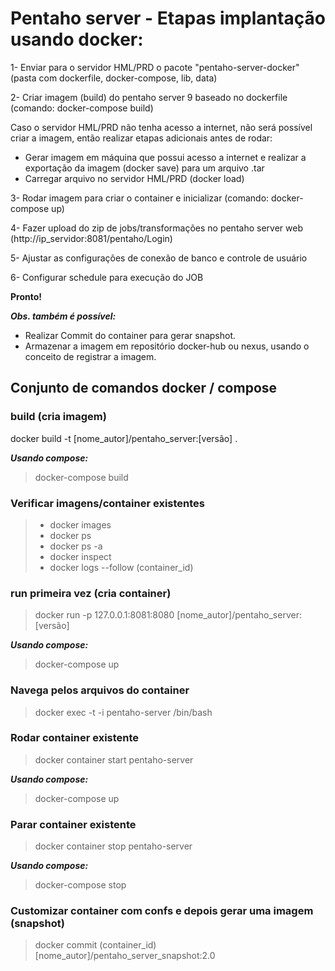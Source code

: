 # **Pentaho server - Etapas implantação usando docker:**

1- Enviar para o servidor HML/PRD o pacote "pentaho-server-docker" (pasta com dockerfile, docker-compose, lib, data)

2- Criar imagem (build) do pentaho server 9 baseado no dockerfile (comando: docker-compose build)

   Caso o servidor HML/PRD não tenha acesso a internet, não será possível criar a imagem, então realizar etapas adicionais antes de rodar:
   - Gerar imagem em máquina que possui acesso a internet e realizar a exportação da imagem (docker save) para um arquivo .tar
   - Carregar arquivo no servidor HML/PRD (docker load) 

3- Rodar imagem para criar o container e inicializar (comando: docker-compose up)

4- Fazer upload do zip de jobs/transformações no pentaho server web (http://ip_servidor:8081/pentaho/Login)

5- Ajustar as configurações de conexão de banco e controle de usuário

6- Configurar schedule para execução do JOB

**Pronto!**


_**Obs. também é possível:**_ 
 - Realizar Commit do container para gerar snapshot.
 - Armazenar a imagem em repositório docker-hub ou nexus, usando o conceito de registrar a imagem.

## Conjunto de comandos docker / compose

### build (cria imagem)
docker build -t [nome_autor]/pentaho_server:[versão] .

**_Usando compose:_** 
> docker-compose build

### Verificar imagens/container existentes
>  - docker images  
>  - docker ps  
>  - docker ps -a
>  - docker inspect
>  - docker logs --follow (container_id)

### run primeira vez (cria container)
> docker run -p 127.0.0.1:8081:8080 [nome_autor]/pentaho_server:[versão]

**_Usando compose:_** 
> docker-compose up

### Navega pelos arquivos do container
> docker exec -t -i pentaho-server /bin/bash

### Rodar container existente
> docker container start pentaho-server

**_Usando compose:_** 
> docker-compose up

### Parar container existente
> docker container stop pentaho-server

**_Usando compose:_** 
> docker-compose stop

### Customizar container com confs e depois gerar uma imagem (snapshot)
> docker commit (container_id)  [nome_autor]/pentaho_server_snapshot:2.0

